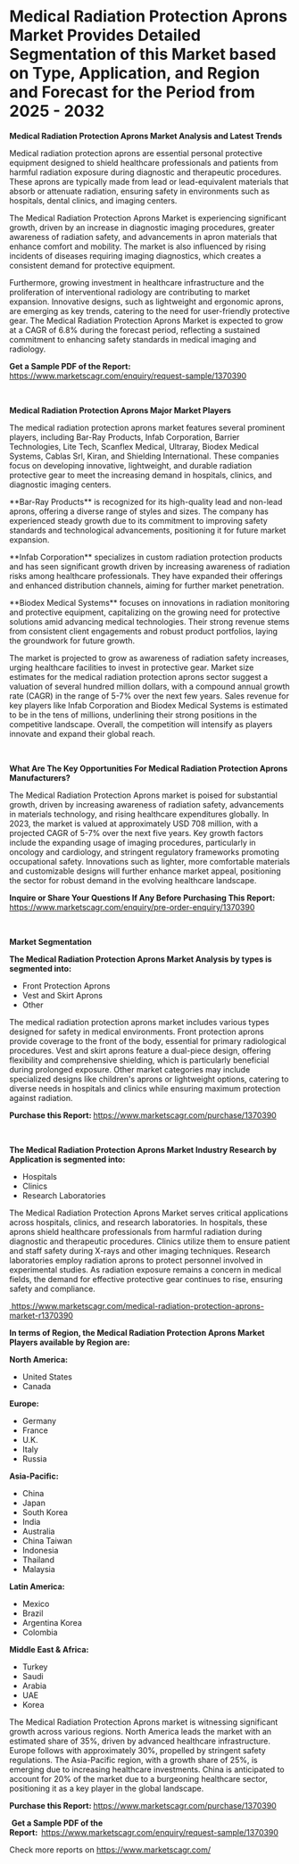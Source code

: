 <p><h1>Medical Radiation Protection Aprons Market Provides Detailed Segmentation of this Market based on Type, Application, and Region and Forecast for the Period from 2025 - 2032</h1></p><p><strong>Medical Radiation Protection Aprons Market Analysis and Latest Trends</strong></p>
<p><p>Medical radiation protection aprons are essential personal protective equipment designed to shield healthcare professionals and patients from harmful radiation exposure during diagnostic and therapeutic procedures. These aprons are typically made from lead or lead-equivalent materials that absorb or attenuate radiation, ensuring safety in environments such as hospitals, dental clinics, and imaging centers.</p><p>The Medical Radiation Protection Aprons Market is experiencing significant growth, driven by an increase in diagnostic imaging procedures, greater awareness of radiation safety, and advancements in apron materials that enhance comfort and mobility. The market is also influenced by rising incidents of diseases requiring imaging diagnostics, which creates a consistent demand for protective equipment.</p><p>Furthermore, growing investment in healthcare infrastructure and the proliferation of interventional radiology are contributing to market expansion. Innovative designs, such as lightweight and ergonomic aprons, are emerging as key trends, catering to the need for user-friendly protective gear. The Medical Radiation Protection Aprons Market is expected to grow at a CAGR of 6.8% during the forecast period, reflecting a sustained commitment to enhancing safety standards in medical imaging and radiology.</p></p>
<p><strong>Get a Sample PDF of the Report:&nbsp;</strong> <a href="https://www.marketscagr.com/enquiry/request-sample/1370390?utm_campaign=3192&utm_medium=2&utm_source=Github&utm_content=ia&utm_term=22032025&utm_id=medical-radiation-protection-aprons">https://www.marketscagr.com/enquiry/request-sample/1370390</a></p>
<p>&nbsp;</p>
<p><strong>Medical Radiation Protection Aprons Major Market Players</strong></p>
<p><p>The medical radiation protection aprons market features several prominent players, including Bar-Ray Products, Infab Corporation, Barrier Technologies, Lite Tech, Scanflex Medical, Ultraray, Biodex Medical Systems, Cablas Srl, Kiran, and Shielding International. These companies focus on developing innovative, lightweight, and durable radiation protective gear to meet the increasing demand in hospitals, clinics, and diagnostic imaging centers.</p><p>**Bar-Ray Products** is recognized for its high-quality lead and non-lead aprons, offering a diverse range of styles and sizes. The company has experienced steady growth due to its commitment to improving safety standards and technological advancements, positioning it for future market expansion.</p><p>**Infab Corporation** specializes in custom radiation protection products and has seen significant growth driven by increasing awareness of radiation risks among healthcare professionals. They have expanded their offerings and enhanced distribution channels, aiming for further market penetration.</p><p>**Biodex Medical Systems** focuses on innovations in radiation monitoring and protective equipment, capitalizing on the growing need for protective solutions amid advancing medical technologies. Their strong revenue stems from consistent client engagements and robust product portfolios, laying the groundwork for future growth.</p><p>The market is projected to grow as awareness of radiation safety increases, urging healthcare facilities to invest in protective gear. Market size estimates for the medical radiation protection aprons sector suggest a valuation of several hundred million dollars, with a compound annual growth rate (CAGR) in the range of 5-7% over the next few years. Sales revenue for key players like Infab Corporation and Biodex Medical Systems is estimated to be in the tens of millions, underlining their strong positions in the competitive landscape. Overall, the competition will intensify as players innovate and expand their global reach.</p></p>
<p>&nbsp;</p>
<p><strong>What Are The Key Opportunities For Medical Radiation Protection Aprons Manufacturers?</strong></p>
<p><p>The Medical Radiation Protection Aprons market is poised for substantial growth, driven by increasing awareness of radiation safety, advancements in materials technology, and rising healthcare expenditures globally. In 2023, the market is valued at approximately USD 708 million, with a projected CAGR of 5-7% over the next five years. Key growth factors include the expanding usage of imaging procedures, particularly in oncology and cardiology, and stringent regulatory frameworks promoting occupational safety. Innovations such as lighter, more comfortable materials and customizable designs will further enhance market appeal, positioning the sector for robust demand in the evolving healthcare landscape.</p></p>
<p><strong>Inquire or Share Your Questions If Any Before Purchasing This Report:</strong> <a href="https://www.marketscagr.com/enquiry/pre-order-enquiry/1370390?utm_campaign=3192&utm_medium=2&utm_source=Github&utm_content=ia&utm_term=22032025&utm_id=medical-radiation-protection-aprons">https://www.marketscagr.com/enquiry/pre-order-enquiry/1370390</a></p>
<p>&nbsp;</p>
<p><strong>Market Segmentation</strong></p>
<p><strong>The Medical Radiation Protection Aprons Market Analysis by types is segmented into:</strong></p>
<p><ul><li>Front Protection Aprons</li><li>Vest and Skirt Aprons</li><li>Other</li></ul></p>
<p><p>The medical radiation protection aprons market includes various types designed for safety in medical environments. Front protection aprons provide coverage to the front of the body, essential for primary radiological procedures. Vest and skirt aprons feature a dual-piece design, offering flexibility and comprehensive shielding, which is particularly beneficial during prolonged exposure. Other market categories may include specialized designs like children's aprons or lightweight options, catering to diverse needs in hospitals and clinics while ensuring maximum protection against radiation.</p></p>
<p><strong>Purchase this Report:&nbsp;</strong><a href="https://www.marketscagr.com/purchase/1370390?utm_campaign=3192&utm_medium=2&utm_source=Github&utm_content=ia&utm_term=22032025&utm_id=medical-radiation-protection-aprons">https://www.marketscagr.com/purchase/1370390</a></p>
<p>&nbsp;</p>
<p><strong>The Medical Radiation Protection Aprons Market Industry Research by Application is segmented into:</strong></p>
<p><ul><li>Hospitals</li><li>Clinics</li><li>Research Laboratories</li></ul></p>
<p><p>The Medical Radiation Protection Aprons Market serves critical applications across hospitals, clinics, and research laboratories. In hospitals, these aprons shield healthcare professionals from harmful radiation during diagnostic and therapeutic procedures. Clinics utilize them to ensure patient and staff safety during X-rays and other imaging techniques. Research laboratories employ radiation aprons to protect personnel involved in experimental studies. As radiation exposure remains a concern in medical fields, the demand for effective protective gear continues to rise, ensuring safety and compliance.</p></p>
<p><a href="https://www.marketscagr.com/medical-radiation-protection-aprons-market-r1370390?utm_campaign=3192&utm_medium=2&utm_source=Github&utm_content=ia&utm_term=22032025&utm_id=medical-radiation-protection-aprons">&nbsp;https://www.marketscagr.com/medical-radiation-protection-aprons-market-r1370390</a></p>
<p><strong>In terms of Region, the Medical Radiation Protection Aprons Market Players available by Region are:</strong></p>
<p>
    <p> <strong> North America: </strong>
        <ul>
            <li>United States</li>
            <li>Canada</li>
        </ul>
        </p> 
    <p> <strong> Europe: </strong>
        <ul>
            <li>Germany</li>
            <li>France</li>
            <li>U.K.</li>
            <li>Italy</li>
            <li>Russia</li>
        </ul>
        </p> 
    <p> <strong> Asia-Pacific: </strong>
        <ul>
            <li>China</li>
            <li>Japan</li>
            <li>South Korea</li>
            <li>India</li>
            <li>Australia</li>
            <li>China Taiwan</li>
            <li>Indonesia</li>
            <li>Thailand</li>
            <li>Malaysia</li>
        </ul>
        </p> 
    <p> <strong> Latin America: </strong>
        <ul>
            <li>Mexico</li>
            <li>Brazil</li>
            <li>Argentina Korea</li>
            <li>Colombia</li>
        </ul>
        </p> 
    <p> <strong> Middle East & Africa: </strong>
        <ul>
            <li>Turkey</li>
            <li>Saudi</li>
            <li>Arabia</li>
            <li>UAE</li>
            <li>Korea</li>
        </ul>
    </p>
    </p>
<p><p>The Medical Radiation Protection Aprons market is witnessing significant growth across various regions. North America leads the market with an estimated share of 35%, driven by advanced healthcare infrastructure. Europe follows with approximately 30%, propelled by stringent safety regulations. The Asia-Pacific region, with a growth share of 25%, is emerging due to increasing healthcare investments. China is anticipated to account for 20% of the market due to a burgeoning healthcare sector, positioning it as a key player in the global landscape.</p></p>
<p><strong>Purchase this Report: </strong><a href="https://www.marketscagr.com/purchase/1370390?utm_campaign=3192&utm_medium=2&utm_source=Github&utm_content=ia&utm_term=22032025&utm_id=medical-radiation-protection-aprons">https://www.marketscagr.com/purchase/1370390</a></p>
<p>&nbsp;<strong>Get a Sample PDF of the Report:&nbsp;&nbsp;</strong><a href="https://www.marketscagr.com/enquiry/request-sample/1370390?utm_campaign=3192&utm_medium=2&utm_source=Github&utm_content=ia&utm_term=22032025&utm_id=medical-radiation-protection-aprons">https://www.marketscagr.com/enquiry/request-sample/1370390</a></p>
<p><strong></strong></p>
<p>Check more reports on <a href="https://www.marketscagr.com/?utm_campaign=3192&utm_medium=2&utm_source=Github&utm_content=ia&utm_term=22032025&utm_id=medical-radiation-protection-aprons">https://www.marketscagr.com/</a></p>